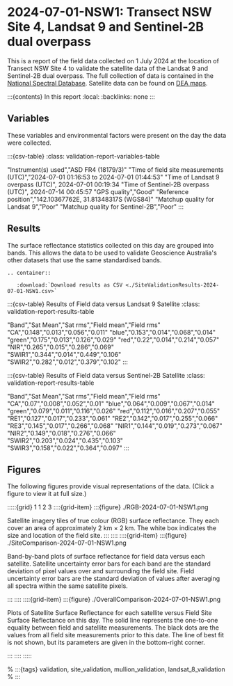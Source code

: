 # 2024-07-01-NSW1: Transect NSW Site 4, Landsat 9 and Sentinel-2B dual overpass

This is a report of the field data collected on 1 July 2024 at the location of Transect NSW Site 4
to validate the satellite data of the Landsat 9 and Sentinel-2B dual overpass.
The full collection of data is contained in the 
[National Spectral Database](https://www.ga.gov.au/scientific-topics/dea/dea-data-and-products/national-spectral-database).
Satellite data can be found on [DEA maps](https://maps.dea.ga.gov.au/#share=s-i2o7JwB5gvXOQefhMmTLJaA14b0).

:::{contents} In this report
:local:
:backlinks: none
:::

## Variables

These variables and environmental factors were present on the day the data were collected.

:::{csv-table}
:class: validation-report-variables-table

"Instrument(s) used","ASD FR4 (18179/3)"
"Time of field site measurements (UTC)","2024-07-01 01:16:53 to 2024-07-01 01:44:53"
"Time of Landsat 9 overpass (UTC)", 2024-07-01 00:19:34
"Time of Sentinel-2B overpass (UTC)", 2024-07-14 00:45:57
"GPS quality","Good"
"Reference position","142.10367762E, 31.81348317S (WGS84)"
"Matchup quality for Landsat 9","Poor"
"Matchup quality for Sentinel-2B","Poor"
:::

## Results

The surface reflectance statistics collected on this day are grouped into bands.
This allows the data to be used to validate Geoscience Australia's other datasets that use the same standardised bands.

```{eval-rst}
.. container:: 

   :download:`Download results as CSV <./SiteValidationResults-2024-07-01-NSW1.csv>`
```

:::{csv-table} Results of Field data versus Landsat 9 Satellite
:class: validation-report-results-table

"Band","Sat Mean","Sat rms","Field mean","Field rms"
"CA","0.148","0.013","0.056","0.011"
"blue","0.153","0.014","0.068","0.014"
"green","0.175","0.013","0.126","0.029"
"red","0.22","0.014","0.214","0.057"
"NIR","0.265","0.015","0.286","0.069"
"SWIR1","0.344","0.014","0.449","0.106"
"SWIR2","0.282","0.012","0.379","0.102"
:::

:::{csv-table} Results of Field data versus Sentinel-2B Satellite
:class: validation-report-results-table

"Band","Sat Mean","Sat rms","Field mean","Field rms"
"CA","0.07","0.008","0.052","0.01"
"blue","0.064","0.009","0.067","0.014"
"green","0.079","0.011","0.116","0.026"
"red","0.112","0.016","0.207","0.055"
"RE1","0.127","0.017","0.233","0.061"
"RE2","0.142","0.017","0.255","0.066"
"RE3","0.145","0.017","0.266","0.068"
"NIR1","0.144","0.019","0.273","0.067"
"NIR2","0.149","0.018","0.276","0.066"
"SWIR2","0.203","0.024","0.435","0.103"
"SWIR3","0.158","0.022","0.364","0.097"
:::

## Figures

The following figures provide visual representations of the data. (Click a figure to view it at full size.)

:::::{grid} 1 1 2 3
::::{grid-item}
:::{figure} ./RGB-2024-07-01-NSW1.png

Satellite imagery tiles of true colour (RGB) surface reflectance.
They each cover an area of approximately 2&nbsp;km &times; 2&nbsp;km.
The white box indicates the size and location
of the field site.
:::
::::
::::{grid-item}
:::{figure} ./SiteComparison-2024-07-01-NSW1.png

Band-by-band plots of surface reflectance for field data versus each satellite.
Satellite uncertainty error bars for each band are the standard deviation
of pixel values over and surrounding the field site.
Field uncertainty error bars are the standard deviation of values after
averaging all spectra within the same satellite pixels.

:::
::::
::::{grid-item}
:::{figure} ./OverallComparison-2024-07-01-NSW1.png

Plots of Satellite Surface Reflectance for each satellite versus Field Site Surface Reflectance on this day.
The solid line represents the one-to-one equality between field and satellite measurements.
The black dots are the values from all field site measurements prior to this date.
The line of best fit is not shown, but its parameters are given in the bottom-right corner.

:::
::::
:::::

% :::{tags} validation, site_validation, mullion_validation, landsat_8_validation
% :::
    